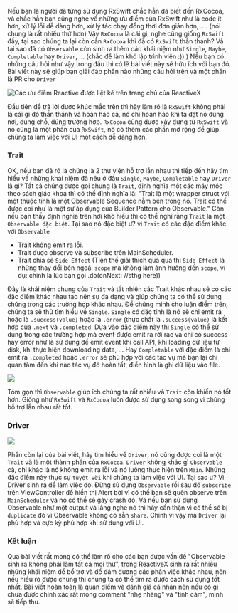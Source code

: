 Nếu bạn là người đã từng sử dụng RxSwift chắc hẳn đã biết đến RxCocoa, và chắc hẳn bạn cũng nghe về những ưu điểm của RxSwift như là code ít hơn, xử lý lỗi dễ dàng hơn, xử lý tác chạy đồng thời đơn giản hơn, .... (nói chung là rất nhiều thứ hơn) Vậy `RxCocoa` là cái gì, nghe cũng giống `RxSwift` đấy, tại sao chúng ta lại còn cần `RxCocoa` khi đã có `RxSwift` thần thánh? Và tại sao đã có `Observable` còn sinh ra thêm các khái niệm như `Single`, `Maybe`, `Completable` hay `Driver`, ... (chắc để làm khó lập trình viên :)) )
Nếu bạn có những câu hỏi như vậy trong đầu thì có lẽ bài viết này sẽ hữu ích với bạn đó. Bài viết này sẽ giúp bạn giải đáp phần nào những câu hỏi trên và một phần là PR cho `Driver`

![Các ưu điểm Reactive được liệt kê trên trang chủ của ReactiveX](https://images.viblo.asia/5560802d-9bb9-477d-a46a-a958ad70a776.png)

Đầu tiên để trả lời được khúc mắc trên thì hãy làm rõ là `RxSwift` không phải là cái gì đó thần thánh và hoàn hảo cả, nó chỉ hoàn hảo khi ta đặt nó đúng nơi, đúng chỗ, đúng trường hợp. `RxCocoa` cũng được xây dựng từ `RxSwift` và nó cũng là một phần của `RxSwift`, nó có thêm các phần mở rộng để giúp chúng ta làm việc với UI một cách dễ dàng hơn.

### Trait
OK, nếu bạn đã rõ là chúng là 2 thư viện hỗ trợ lẫn nhau thì tiếp đến hãy tìm hiểu về những khái niệm đã nêu ở đầu `Single`, `Maybe`, `Completable` hay `Driver` là gì? Tất cả chúng được gọi chung là `Trait`, định nghĩa một các máy móc theo sách giáo khoa thì có thể định nghĩa là: "Trait là một wrapper struct với một thuộc tính là một Observable Sequence nằm bên trong nó. Trait có thể được coi như là một sự áp dụng của Builder Pattern cho Observable." Còn nếu bạn thấy định nghĩa trên hơi khó hiểu thì có thể nghĩ rằng `Trait` là một `Observable đặc biệt`. Tại sao nó đặc biệt ư? vì `Trait` có các đặc điểm khác với `Observable`
* Trait không emit ra lỗi.
* Trait được observe và subscribe trên MainScheduler.
* Trait chia sẻ `Side Effect` (Tiện thể giải thích qua qua thì `Side Effect` là những thay đổi bên ngoài `scope` mà không làm ảnh hưởng đến `scope`, ví dụ: chính là lúc bạn gọi .do(onNext: //sthg here))


Đây là khái niệm chung của `Trait` và tất nhiên các Trait khác nhau sẽ có các đặc điểm khác nhau tạo nên sự đa dạng và giúp chúng ta có thể sử dụng chúng trong các trường hợp khác nhau. Để chứng minh cho luận điểm trên, chúng ta sẽ thử tìm hiểu về `Single`. `Single` có đặc tính là nó sẽ chỉ emit ra hoặc là `.success(value)` hoặc là `.error` (thực chất là `.success(value)` là kết hợp của `.next` và `.completed`. Dựa vào đặc điểm này thì `Single` có thể sử dụng trong các trường hợp mà event được emit ra rời rạc và chỉ có success hay error như là sử dụng để emit event khi call API, khi loading dữ liệu từ disk, khi thực hiện downloading data, ... Hay `Completable` với đặc điểm là chỉ emit ra `.completed` hoặc `.error` sẽ phù hợp với các tác vụ mà bạn lại chỉ quan tâm đến khi nào tác vụ đó hoàn tất, điển hình là ghi dữ liệu vào file.

![](https://images.viblo.asia/44b9c9af-908e-4614-904b-4c23b9289614.png)

Tóm gọn thì `Observable` giúp ích chúng ta rất nhiều và `Trait` còn khiến nó tốt hơn. Giống như `RxSwift` và `RxCocoa` luôn được sử dụng song song vì chúng bổ trợ lẫn nhau rất tốt.

### Driver

![](https://images.viblo.asia/e608e8bc-25dd-4278-b032-bf700f4d687e.jpg)

Phần còn lại của bài viết, hãy tìm hiểu về `Driver`, nó cũng được coi là một `Trait` và là một thành phần của `RxCocoa`. `Driver` không khác gì `Observable` cả, chỉ khác là nó không emit ra lỗi và nó luông thực hiện trên `Main`. Những đặc điểm này thực sự `tuyệt vời` khi chúng ta làm việc với UI. Tại sao ư? Vì Driver sinh ra để làm việc đó. Đừng sử dụng `Observable` rồi sau đó `subscribe` trên ViewController để hiển thị Alert bời vì có thể bạn sẽ quên observe trên `MainScheduler` và nó có thể sẽ gây crash đó. Và nếu bạn sử dụng Observable như một output và lắng nghe nó thì hãy cẩn thận vì có thể sẽ bị `duplicate` đó vì Observable không có sẵn `share`. Chính vì vậy mà `Driver` lại phù hợp và cực kỳ phù hợp khi sử dụng với UI.

### Kết luận 
Qua bài viết rất mong có thể làm rõ cho các bạn được vấn đề "Observable sinh ra không phải làm tất cả mọi thứ", trong ReactiveX sinh ra rất nhiều những khái niệm để bổ trợ và để đảm đương các phần việc khác nhau, nên nếu hiểu rõ được chúng thì chúng ta có thể tìm ra được cách sử dụng tốt nhất. Bài viết hoàn toàn là quan điểm và đánh giá cá nhân nên nếu có gì chưa được chính xác rất mong comment "nhẹ nhàng" và "tình cảm", mình sẽ tiếp thu.